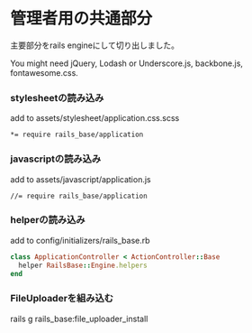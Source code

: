 # 管理者用の共通部分

主要部分をrails engineにして切り出しました。

You might need jQuery, Lodash or Underscore.js, backbone.js, fontawesome.css.

### stylesheetの読み込み
add to assets/stylesheet/application.css.scss

```
*= require rails_base/application
```

### javascriptの読み込み
add to assets/javascript/application.js

``` 
//= require rails_base/application
```

### helperの読み込み

add to config/initializers/rails_base.rb

```ruby 
class ApplicationController < ActionController::Base
  helper RailsBase::Engine.helpers
end
``` 


### FileUploaderを組み込む
rails g rails_base:file_uploader_install
